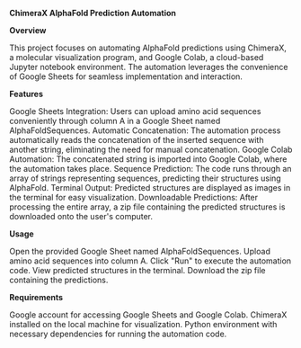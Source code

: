 ****ChimeraX AlphaFold Prediction Automation****

**Overview**

This project focuses on automating AlphaFold predictions using ChimeraX, a molecular visualization program, and Google Colab, a cloud-based Jupyter notebook environment. The automation leverages the convenience of Google Sheets for seamless implementation and interaction.

**Features**

Google Sheets Integration: Users can upload amino acid sequences conveniently through column A in a Google Sheet named AlphaFoldSequences.
Automatic Concatenation: The automation process automatically reads the concatenation of the inserted sequence with another string, eliminating the need for manual concatenation.
Google Colab Automation: The concatenated string is imported into Google Colab, where the automation takes place.
Sequence Prediction: The code runs through an array of strings representing sequences, predicting their structures using AlphaFold.
Terminal Output: Predicted structures are displayed as images in the terminal for easy visualization.
Downloadable Predictions: After processing the entire array, a zip file containing the predicted structures is downloaded onto the user's computer.

**Usage**

Open the provided Google Sheet named AlphaFoldSequences.
Upload amino acid sequences into column A.
Click "Run" to execute the automation code.
View predicted structures in the terminal.
Download the zip file containing the predictions.

**Requirements**

Google account for accessing Google Sheets and Google Colab.
ChimeraX installed on the local machine for visualization.
Python environment with necessary dependencies for running the automation code.

